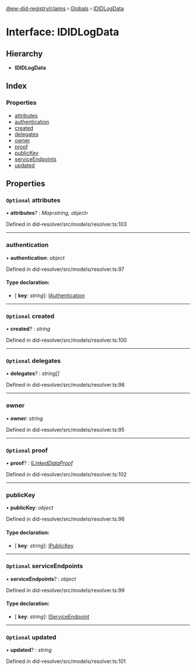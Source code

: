 [@ew-did-registry/claims](../README.md) › [Globals](../globals.md) › [IDIDLogData](ididlogdata.md)

# Interface: IDIDLogData

## Hierarchy

* **IDIDLogData**

## Index

### Properties

* [attributes](ididlogdata.md#optional-attributes)
* [authentication](ididlogdata.md#authentication)
* [created](ididlogdata.md#optional-created)
* [delegates](ididlogdata.md#optional-delegates)
* [owner](ididlogdata.md#owner)
* [proof](ididlogdata.md#optional-proof)
* [publicKey](ididlogdata.md#publickey)
* [serviceEndpoints](ididlogdata.md#optional-serviceendpoints)
* [updated](ididlogdata.md#optional-updated)

## Properties

### `Optional` attributes

• **attributes**? : *Map‹string, object›*

Defined in did-resolver/src/models/resolver.ts:103

___

###  authentication

• **authentication**: *object*

Defined in did-resolver/src/models/resolver.ts:97

#### Type declaration:

* \[ **key**: *string*\]: [IAuthentication](iauthentication.md)

___

### `Optional` created

• **created**? : *string*

Defined in did-resolver/src/models/resolver.ts:100

___

### `Optional` delegates

• **delegates**? : *string[]*

Defined in did-resolver/src/models/resolver.ts:98

___

###  owner

• **owner**: *string*

Defined in did-resolver/src/models/resolver.ts:95

___

### `Optional` proof

• **proof**? : *[ILinkedDataProof](ilinkeddataproof.md)*

Defined in did-resolver/src/models/resolver.ts:102

___

###  publicKey

• **publicKey**: *object*

Defined in did-resolver/src/models/resolver.ts:96

#### Type declaration:

* \[ **key**: *string*\]: [IPublicKey](ipublickey.md)

___

### `Optional` serviceEndpoints

• **serviceEndpoints**? : *object*

Defined in did-resolver/src/models/resolver.ts:99

#### Type declaration:

* \[ **key**: *string*\]: [IServiceEndpoint](iserviceendpoint.md)

___

### `Optional` updated

• **updated**? : *string*

Defined in did-resolver/src/models/resolver.ts:101

